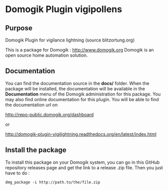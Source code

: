 # Domogik Plugin vigipollens

## Purpose

Domogik Plugin for vigilance lightning (source blitzortung.org)

This is a package for Domogik : http://www.domogik.org
Domogik is an open source home automation solution.

## Documentation

You can find the documentation source in the **docs/** folder. When the package will be installed, the documentation will be available in the **Documentation** menu of the Domogik administration for this package.
You may also find online documentation for this plugin.
You will be able to find the documentation url on

http://repo-public.domogik.org/dashboard

or

http://domogik-plugin-vigilightning.readthedocs.org/en/latest/index.html


## Install the package

To install this package on your Domogik system, you can go in this GitHub repository releases page and get the link to a release .zip file. Then you just have to do :

    dmg_package -i http://path.to/the/file.zip
